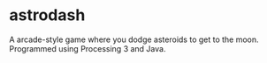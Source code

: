 # astrodash
A arcade-style game where you dodge asteroids to get to the moon. Programmed using Processing 3 and Java.
